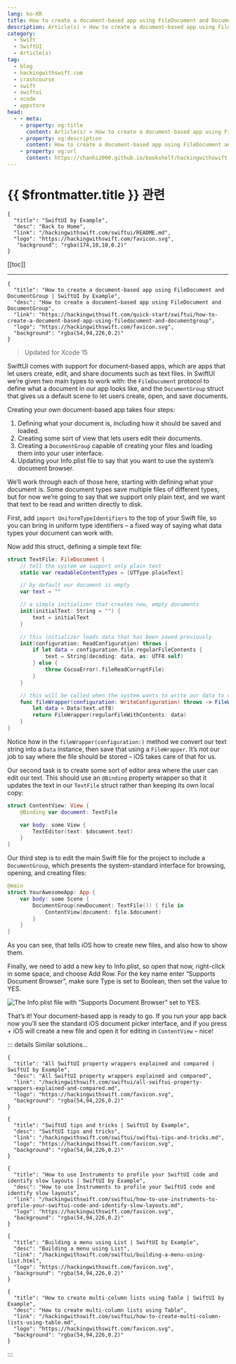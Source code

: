 ```yaml
---
lang: ko-KR
title: How to create a document-based app using FileDocument and DocumentGroup
description: Article(s) > How to create a document-based app using FileDocument and DocumentGroup
category:
  - Swift
  - SwiftUI
  - Article(s)
tag: 
  - blog
  - hackingwithswift.com
  - crashcourse
  - swift
  - swiftui
  - xcode
  - appstore
head:
  - - meta:
    - property: og:title
      content: Article(s) > How to create a document-based app using FileDocument and DocumentGroup
    - property: og:description
      content: How to create a document-based app using FileDocument and DocumentGroup
    - property: og:url
      content: https://chanhi2000.github.io/bookshelf/hackingwithswift.com/swiftui/how-to-create-a-document-based-app-using-filedocument-and-documentgroup.html
---
```


# {{ $frontmatter.title }} 관련

```component VPCard
{
  "title": "SwiftUI by Example",
  "desc": "Back to Home",
  "link": "/hackingwithswift.com/swiftui/README.md",
  "logo": "https://hackingwithswift.com/favicon.svg",
   "background": "rgba(174,10,10,0.2)"
}
```

[[toc]]

---

```component VPCard
{
  "title": "How to create a document-based app using FileDocument and DocumentGroup | SwiftUI by Example",
  "desc": "How to create a document-based app using FileDocument and DocumentGroup",
  "link": "https://hackingwithswift.com/quick-start/swiftui/how-to-create-a-document-based-app-using-filedocument-and-documentgroup",
  "logo": "https://hackingwithswift.com/favicon.svg",
  "background": "rgba(54,94,226,0.2)"
}
```

> Updated for Xcode 15

SwiftUI comes with support for document-based apps, which are apps that let users create, edit, and share documents such as text files. In SwiftUI we’re given two main types to work with: the `FileDocument` protocol to define what a document in our app looks like, and the `DocumentGroup` struct that gives us a default scene to let users create, open, and save documents.

Creating your own document-based app takes four steps:

1. Defining what your document is, including how it should be saved and loaded.
2. Creating some sort of view that lets users edit their documents.
3. Creating a `DocumentGroup` capable of creating your files and loading them into your user interface.
4. Updating your Info.plist file to say that you want to use the system’s document browser.

We’ll work through each of those here, starting with defining what your document is. Some document types save multiple files of different types, but for now we’re going to say that we support only plain text, and we want that text to be read and written directly to disk.

First, add `import UniformTypeIdentifiers` to the top of your Swift file, so you can bring in uniform type identifiers – a fixed way of saying what data types your document can work with.

Now add this struct, defining a simple text file:

```swift
struct TextFile: FileDocument {
    // tell the system we support only plain text
    static var readableContentTypes = [UTType.plainText]

    // by default our document is empty
    var text = ""

    // a simple initializer that creates new, empty documents
    init(initialText: String = "") {
        text = initialText
    }

    // this initializer loads data that has been saved previously
    init(configuration: ReadConfiguration) throws {
        if let data = configuration.file.regularFileContents {
            text = String(decoding: data, as: UTF8.self)
        } else {
            throw CocoaError(.fileReadCorruptFile)
        }
    }

    // this will be called when the system wants to write our data to disk
    func fileWrapper(configuration: WriteConfiguration) throws -> FileWrapper {
        let data = Data(text.utf8)
        return FileWrapper(regularFileWithContents: data)
    }
}
```

Notice how in the `fileWrapper(configuration:)` method we convert our text string into a `Data` instance, then save that using a `FileWrapper`. It’s not our job to say where the file should be stored –  iOS takes care of that for us.

Our second task is to create some sort of editor area where the user can edit our text. This should use an `@Binding` property wrapper so that it updates the text in our `TextFile` struct rather than keeping its own local copy:

```swift
struct ContentView: View {
    @Binding var document: TextFile

    var body: some View {
        TextEditor(text: $document.text)
    }
}
```

Our third step is to edit the main Swift file for the project to include a `DocumentGroup`, which presents the system-standard interface for browsing, opening, and creating files:

```swift
@main
struct YourAwesomeApp: App {
    var body: some Scene {
        DocumentGroup(newDocument: TextFile()) { file in
            ContentView(document: file.$document)
        }
    }
}
```

As you can see, that tells iOS how to create new files, and also how to show them.

Finally, we need to add a new key to Info.plist, so open that now, right-click in some space, and choose Add Row. For the key name enter “Supports Document Browser”, make sure Type is set to Boolean, then set the value to YES.

![The Info.plist file with “Supports Document Browser” set to YES.](https://hackingwithswift.com/img/books/quick-start/swiftui/how-to-create-a-document-based-app-using-filedocument-and-documentgroup-1~dark@2x.png)

That’s it! Your document-based app is ready to go. If you run your app back now you’ll see the standard iOS document picker interface, and if you press + iOS will create a new file and open it for editing in `ContentView` –  nice!

<VidStack src="https://hackingwithswift.com/img/books/quick-start/swiftui/how-to-create-a-document-based-app-using-filedocument-and-documentgroup-2~dark.mp4" />

::: details Similar solutions…

```component VPCard
{
  "title": "All SwiftUI property wrappers explained and compared | SwiftUI by Example",
  "desc": "All SwiftUI property wrappers explained and compared",
  "link": "/hackingwithswift.com/swiftui/all-swiftui-property-wrappers-explained-and-compared.md",
  "logo": "https://hackingwithswift.com/favicon.svg",
  "background": "rgba(54,94,226,0.2)"
}
```

```component VPCard
{
  "title": "SwiftUI tips and tricks | SwiftUI by Example",
  "desc": "SwiftUI tips and tricks",
  "link": "/hackingwithswift.com/swiftui/swiftui-tips-and-tricks.md",
  "logo": "https://hackingwithswift.com/favicon.svg",
  "background": "rgba(54,94,226,0.2)"
}
```

```component VPCard
{
  "title": "How to use Instruments to profile your SwiftUI code and identify slow layouts | SwiftUI by Example",
  "desc": "How to use Instruments to profile your SwiftUI code and identify slow layouts",
  "link": "/hackingwithswift.com/swiftui/how-to-use-instruments-to-profile-your-swiftui-code-and-identify-slow-layouts.md",
  "logo": "https://hackingwithswift.com/favicon.svg",
  "background": "rgba(54,94,226,0.2)"
}
```

```component VPCard
{
  "title": "Building a menu using List | SwiftUI by Example",
  "desc": "Building a menu using List",
  "link": "/hackingwithswift.com/swiftui/building-a-menu-using-list.html",
  "logo": "https://hackingwithswift.com/favicon.svg",
  "background": "rgba(54,94,226,0.2)"
}
```

```component VPCard
{
  "title": "How to create multi-column lists using Table | SwiftUI by Example",
  "desc": "How to create multi-column lists using Table",
  "link": "/hackingwithswift.com/swiftui/how-to-create-multi-column-lists-using-table.md",
  "logo": "https://hackingwithswift.com/favicon.svg",
  "background": "rgba(54,94,226,0.2)"
}
```

:::

